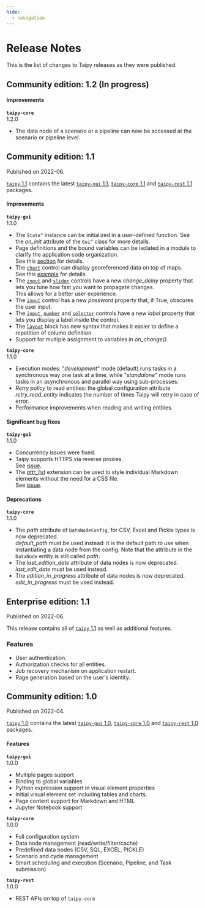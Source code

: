 ```yaml
---
hide:
  - navigation
---
```


# Release Notes

This is the list of changes to Taipy releases as they were published.

## Community edition: 1.2 (In progress)

#### Improvements

**`taipy-core`**<br/>1.2.0

   - The data node of a scenario or a pipeline can now be accessed at the scenario or pipeline level.

## Community edition: 1.1

Published on 2022-06.

[`taipy` 1.1](https://pypi.org/project/taipy/1.1.0/) contains the latest
[`taipy-gui` 1.1](https://pypi.org/project/taipy-gui/1.1.0/),
[`taipy-core` 1.1](https://pypi.org/project/taipy-core/1.1.0/) and
[`taipy-rest` 1.1](https://pypi.org/project/taipy-rest/1.1.0/) packages.


#### Improvements

**`taipy-gui`**<br/>1.1.0

   - The `State^` instance can be initialized in a user-defined function. See the _on_init_
     attribute of the `Gui^` class for more details.
   - Page definitions and the bound variables can be isolated in a module to clarify the
     application code organization.<br/>
     See this [section](manuals/gui/binding.md#scope-of-variable-binding) for details.
   - The [`chart`](manuals/gui/viselements/chart.md) control can display georeferenced data on top
     of maps.<br/>
     See this [example](manuals/gui/viselements/charts/others.md#plotting-on-a-map) for details.
   - The [`input`](manuals/gui/viselements/input.md) and [`slider`](manuals/gui/viselements/slider.md)
     controls have a new _change_delay_ property that lets you tune how fast you want to propagate
     changes.<br/>
     This allows for a better user experience.
   - The [`input`](manuals/gui/viselements/input.md) control has a new _password_ property that, if True,
     obscures the user input.
   - The [`input`](manuals/gui/viselements/input.md), [`number`](manuals/gui/viselements/number.md) and
     [`selector`](manuals/gui/viselements/selector.md) controls have a new _label_ property that lets you
    display a label inside the control.
   - The [`layout`](manuals/gui/viselements/layout.md) block has new syntax that makes it easier to define
     a repetition of column definition.
   - Support for multiple assignment to variables in _on_change()_.


**`taipy-core`**<br/>1.1.0

   - Execution modes: "_development_" mode (default) runs tasks in a synchronous way one task at
     a time, while "_standalone_" mode runs tasks in an asynchronous and parallel way using
     sub-processes.
   - _Retry policy_ to read entities: the global configuration attribute _retry_read_entity_ indicates
     the number of times Taipy will retry in case of error.
   - Performance improvements when reading and writing entities.

#### Significant bug fixes

**`taipy-gui`**<br/>1.1.0

   - Concurrency issues were fixed.
   - Taipy supports HTTPS via reverse proxies.<br/>
     See [issue](https://github.com/Avaiga/taipy-gui/issues/263).
   - The [_attr_list_](https://python-markdown.github.io/extensions/attr_list) extension can
     be used to style individual Markdown elements without the need for a CSS file.<br/>
     See [issue](https://github.com/Avaiga/taipy-gui/issues/185).

#### Deprecations

**`taipy-core`**<br/>1.1.0

   - The _path_ attribute of `DataNodeConfig`, for CSV, Excel and Pickle types is now deprecated.<br/>
     _default_path_ must be used instead: it is the default path to use when instantiating a data node from
    the config. Note that the attribute in the `DataNode` entity is still called _path_.
   - The _last_edition_date_ attribute of data nodes is now deprecated.<br/>
     _last_edit_date_ must be used instead.
   - The _edition_in_progress_ attribute of data nodes is now deprecated.<br/>
     _edit_in_progress_ must be used instead.

## Enterprise edition: 1.1

Published on 2022-06.

This release contains all of [`taipy` 1.1](https://pypi.org/project/taipy/1.1.0/)
as well as additional features.

### Features

   - User authentication.
   - Authorization checks for all entities.
   - Job recovery mechanism on application restart.
   - Page generation based on the user's identity.

## Community edition: 1.0

Published on 2022-04.

[`taipy` 1.0](https://pypi.org/project/taipy/1.0.0/) contains the latest
[`taipy-gui` 1.0](https://pypi.org/project/taipy-gui/1.0.2/),
[`taipy-core` 1.0](https://pypi.org/project/taipy-core/1.0.3/) and
[`taipy-rest` 1.0](https://pypi.org/project/taipy-rest/1.0.1/) packages.

#### Features

**`taipy-gui`**<br/>1.0.0

   - Multiple pages support
   - Binding to global variables
   - Python expression support in visual element properties
   - Initial visual element set including tables and charts.
   - Page content support for Markdown and HTML
   - Jupyter Notebook support

**`taipy-core`**<br/>1.0.0

   - Full configuration system
   - Data node management (read/write/filter/cache)
   - Predefined data nodes (CSV, SQL, EXCEL, PICKLE)
   - Scenario and cycle management
   - Smart scheduling and execution (Scenario, Pipeline, and Task submission)

**`taipy-rest`**<br/>1.0.0

   - REST APIs on top of `taipy-core`
